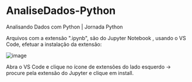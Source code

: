 # AnaliseDados-Python
Analisando Dados com Python | Jornada Python


Arquivos com a extensão  ".ipynb", são do Jupyter Notebook , usando o VS Code, efetuar a instalação da extensão:

![image](https://github.com/alexsandrofagundes/AnaliseDados-Python/assets/13254540/6f571dba-1893-4c84-800a-5e4941cc6c4b)



Abra o VS Code e clique no ícone de extensões do lado esquerdo -> procure pela extensão do Jupyter e clique em install.



